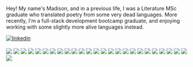 Hey! My name's Madison, and in a previous life, I was a Literature MSc graduate who translated poetry from some very dead languages. More recently, I'm a full-stack development bootcamp graduate, and enjoying working with some slightly more alive languages instead.

<a href="https://linkedin.com/in/madisonclowe" target="_blank">
<img src=https://img.shields.io/badge/linkedin-%231E77B5.svg?&style=for-the-badge&logo=linkedin&logoColor=white alt=linkedin style="margin-bottom: 5px;" />
</a> 
<p>
<img src="https://img.shields.io/badge/-Github-181717?style=flat-square&logo=GitHub&logoColor=white"/>
<img src="https://img.shields.io/badge/-Git-F05032?style=flat-square&logo=Git&logoColor=white"/>
<img src="https://img.shields.io/badge/-HTML5-E34F26?style=flat-square&logo=HTML5&logoColor=white"/>
<img src="https://img.shields.io/badge/-CSS3-1572B6?style=flat-square&logo=CSS3&logoColor=white"/>
<img src="https://img.shields.io/badge/-CSS%20Modules-000000?style=flat-square&logo=CSS%20Modules&logoColor=white"/>
<img src="https://img.shields.io/badge/-JavaScript-F7DF1E?style=flat-square&logo=JavaScript&logoColor=white"/>
<img src="https://img.shields.io/badge/-TypeScript-3178C6?style=flat-square&logo=TypeScript&logoColor=white"/>
<img src="https://img.shields.io/badge/-React-61DAFB?style=flat-square&logo=React&logoColor=white"/>
<img src="https://img.shields.io/badge/-Next.js-000000?style=flat-square&logo=Next.js&logoColor=white"/>
<img src="https://img.shields.io/badge/-PostgreSQL-4169E1?style=flat-square&logo=PostgreSQL&logoColor=white"/>
<img src="https://img.shields.io/badge/-NPM-CB3837?style=flat-square&logo=NPM&logoColor=white"/>
<img src="https://img.shields.io/badge/-Node.js-339933?style=flat-square&logo=Node.js&logoColor=white"/>
<img src="https://img.shields.io/badge/-Nodemon-76D04B?style=flat-square&logo=Nodemon&logoColor=white"/>
<img src="https://img.shields.io/badge/-Express-000000?style=flat-square&logo=Express&logoColor=white"/>
<img src="https://img.shields.io/badge/-Postman-FF6C37?style=flat-square&logo=Postman&logoColor=white"/>
<img src="https://img.shields.io/badge/-Cypress-17202C?style=flat-square&logo=Cypress&logoColor=white"/>
<img src="https://img.shields.io/badge/-Jest-C21325?style=flat-square&logo=Jest&logoColor=white"/>
<img src="https://img.shields.io/badge/-Lighthouse-F44B21?style=flat-square&logo=Lighthouse&logoColor=white"/>
<img src="https://img.shields.io/badge/-Netlify-00C7B7?style=flat-square&logo=Netlify&logoColor=white"/>
<img src="https://img.shields.io/badge/-Heroku-430098?style=flat-square&logo=Heroku&logoColor=white"/>
<img src="https://img.shields.io/badge/-Trello-0052CC?style=flat-square&logo=Trello&logoColor=white"/>
<img src="https://img.shields.io/badge/-Slack-4A154B?style=flat-square&logo=Slack&logoColor=white"/>
<img src="https://img.shields.io/badge/-Figma-F24E1E?style=flat-square&logo=Figma&logoColor=white"/>
<img src="https://img.shields.io/badge/-Notion-000000?style=flat-square&logo=Notion&logoColor=white"/>
<img src="https://img.shields.io/badge/-Miro-050038?style=flat-square&logo=Miro&logoColor=white"/>
<img src="https://img.shields.io/badge/-Markdown-000000?style=flat-square&logo=Markdown&logoColor=white"/>
</p>
